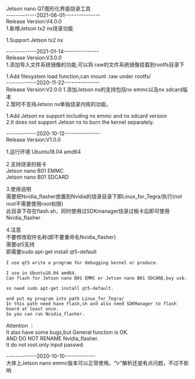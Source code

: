 Jetson nano QT图形化界面烧录工具    
-------------2021-06-01---------------    
Release Version:V4.0.0    
1.新增Jetson tx2 nx烧录功能    
    
1.Support Jetson tx2 nx    

-------------2021-01-14---------------    
Release Version:V3.0.0    
1.添加导入文件系统镜像的功能,可以将.raw的文件系统镜像挂载到rootfs目录下    
    
1.Add filesystem load function,can mount .raw under rootfs/    
-------------2020-11-22---------------    
Release Version:V2.0.0
1.添加Jetson nx的支持包括nx emmc以及nx sdcard版本    
2.暂时不支持Jetson nx单独烧录内核的功能。    

1.Add Jetson nx support including nx emmc and nx sdcard version    
2.It does not support Jetson nx to burn the kernel separately.    

-------------2020-10-12---------------    
Release Version:V1.0.0    
    
1.运行环境 Ubuntu18.04 amd64    
    
2.支持烧录的板卡     
Jetson nano B01 EMMC    
Jetson nano B01 SDCARD    
    
3.使用说明    
需要把Nvidia_flasher放置到Nvidia的烧录目录下即Linux_for_Tegra/执行(not root不需要使用root权限)    
此目录下存在flash.sh，同时使用过SDKmanager烧录过板卡后即可使用Nvidia_flasher    
    
4.注意    
不要修改软件名称(即不要重命名Nvidia_flasher)    
需要qt5支持    
即需要sudo apt-get install qt5-default    

    I use qt5 write a program for debugging kernel or produce.     
    
    I use in Ubuntu18.04 amd64.    
    Can flash for Jetson nano B01 EMMC or Jetson nano B01 SDCARD,buy usb.    

    so need sudo apt-get install qt5-default.    

    and put my program into path Linux_for_Tegra/    
    In this path need have flash,sh and also need SDKManager to flash board at least once.    
    So you can run Nvidia_flasher.    

   Attention ：    
   It also have some bugs,but General function is OK.    
   AND DO NOT RENAME Nvidia_flasher.    
  It do not root.only input passwd.     


-------------2020-10-10-------------    
大体上Jetson nano emmc版本可以正常使用。“\r”解析还是有点问题，不过不影响    

